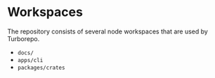 # Workspaces

The repository consists of several node workspaces that are used by Turborepo.

- `docs/`
- `apps/cli`
- `packages/crates`
